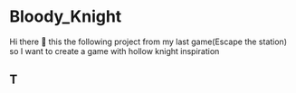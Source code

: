 # Bloody_Knight
Hi there 👋 this the following project from my last game(Escape the station) so I want to create a game with hollow knight inspiration

## T
